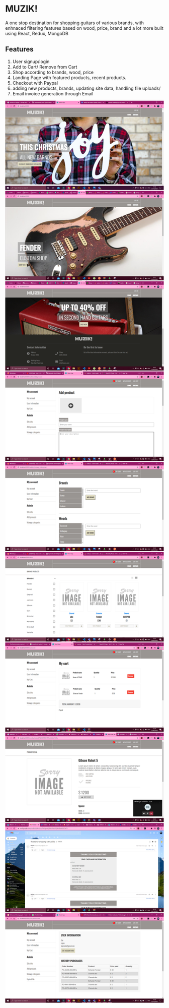 # MUZIK!
A one stop destination for shopping guitars of various brands, with enhnaced filtering features based on wood, price, brand and a lot more built using React, Redux, MongoDB 

## Features
1. User signup/login
2. Add to Cart/ Remove from Cart
3. Shop according to brands, wood, price
4. Landing Page with featured products, recent products.
5. Checkout with Paypal
6. adding new products, brands, updating site data, handling file uploads/
7. Email invoice generation through Email

![1](https://github.com/lopeselio/muzik-store/blob/master/pics/1.png)
![2](https://github.com/lopeselio/muzik-store/blob/master/pics/2.png)
![3](https://github.com/lopeselio/muzik-store/blob/master/pics/3.png)
![4](https://github.com/lopeselio/muzik-store/blob/master/pics/4.png)
![5](https://github.com/lopeselio/muzik-store/blob/master/pics/5.png)
![6](https://github.com/lopeselio/muzik-store/blob/master/pics/6.png)
![7](https://github.com/lopeselio/muzik-store/blob/master/pics/7.png)
![8](https://github.com/lopeselio/muzik-store/blob/master/pics/8.png)
![9](https://github.com/lopeselio/muzik-store/blob/master/pics/9.png)
![10](https://github.com/lopeselio/muzik-store/blob/master/pics/10.png)



